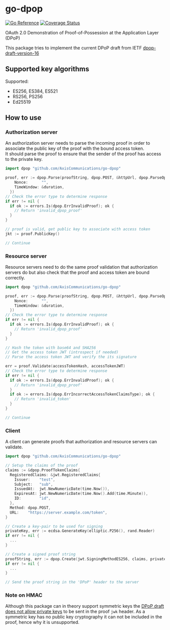 # go-dpop

[![Go Reference](https://pkg.go.dev/badge/github.com/AxisCommunications/go-dpop.svg)](https://pkg.go.dev/github.com/AxisCommunications/go-dpop)
[![Coverage Status](https://badge.coveralls.io/repos/github/AxisCommunications/go-dpop/badge.svg?branch=main)](https://badge.coveralls.io/github/AxisCommunications/go-dpop?branch=main)

OAuth 2.0 Demonstration of Proof-of-Possession at the Application Layer (DPoP)

This package tries to implement the current DPoP draft from IETF
[dpop-draft-version-16](https://datatracker.ietf.org/doc/html/draft-ietf-oauth-dpop)

## Supported key algorithms

Supported:

- ES256, ES384, ES521
- RS256, PS256
- Ed25519

## How to use

### Authorization server

An authorization server needs to parse the incoming proof in order to associate the public key of the proof with the bound access token.  
It should parse the proof to ensure that the sender of the proof has access to the private key.

```go
import dpop "github.com/AxisCommunications/go-dpop"

proof, err := dpop.Parse(proofString, dpop.POST, &httpUrl, dpop.ParseOptions{
    Nonce:      "",
    TimeWindow: &duration,
  })
// Check the error type to determine response
if err != nil {
  if ok := errors.Is(dpop.ErrInvalidProof); ok {
    // Return 'invalid_dpop_proof'
  }
}

// proof is valid, get public key to associate with access token
jkt := proof.PublicKey()

// Continue
```

### Resource server

Resource servers need to do the same proof validation that authorization servers do but also check that the proof and access token are bound correctly.

```go
import dpop "github.com/AxisCommunications/go-dpop"

proof, err := dpop.Parse(proofString, dpop.POST, &httpUrl, dpop.ParseOptions{
    Nonce:      "",
    TimeWindow: &duration,
  })
// Check the error type to determine response
if err != nil {
  if ok := errors.Is(dpop.ErrInvalidProof); ok {
    // Return 'invalid_dpop_proof'
  }
}

// Hash the token with base64 and SHA256
// Get the access token JWT (introspect if needed)
// Parse the access token JWT and verify the its signature

err = proof.Validate(accessTokenHash, accessTokenJWT)
// Check the error type to determine response
if err != nil {
  if ok := errors.Is(dpop.ErrInvalidProof); ok {
    // Return 'invalid_dpop_proof'
  }
  if ok := errors.Is(dpop.ErrIncorrectAccessTokenClaimsType); ok {
    // Return 'invalid_token'
  }
}

// Continue
```

### Client

A client can generate proofs that authorization and resource servers can validate.

```go
import dpop "github.com/AxisCommunications/go-dpop"

// Setup the claims of the proof
claims := &dpop.ProofTokenClaims{
  RegisteredClaims: &jwt.RegisteredClaims{
    Issuer:    "test",
    Subject:   "sub",
    IssuedAt:  jwt.NewNumericDate(time.Now()),
    ExpiresAt: jwt.NewNumericDate(time.Now().Add(time.Minute)),
    ID:        "id",
  },
  Method: dpop.POST,
  URL:    "https://server.example.com/token",
}

// Create a key-pair to be used for signing
privateKey, err := ecdsa.GenerateKey(elliptic.P256(), rand.Reader)
if err != nil {
  ...
}

// Create a signed proof string
proofString, err := dpop.Create(jwt.SigningMethodES256, claims, privateKey)
if err != nil {
  ...
}

// Send the proof string in the 'DPoP' header to the server
```

### Note on HMAC

Although this package can in theory support symmetric keys the [DPoP draft does not allow private keys](https://datatracker.ietf.org/doc/html/draft-ietf-oauth-dpop#name-dpop-proof-jwt-syntax) to be sent in the proof `jwk` header. As a symmetric key has no public key cryptography it can not be included in the proof, hence why it is unsupported.
